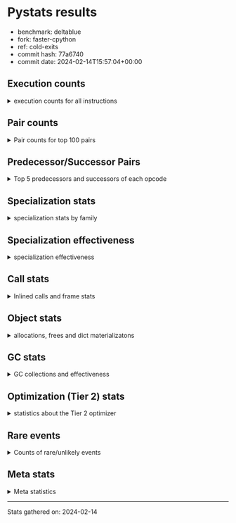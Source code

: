 
# Pystats results

- benchmark: deltablue
- fork: faster-cpython
- ref: cold-exits
- commit hash: 77a6740
- commit date: 2024-02-14T15:57:04+00:00

## Execution counts

<details>
<summary> execution counts for all instructions </summary>

|Name | Count | Self | Cumulative | Miss ratio | 
|---|---:|---:|---:|---:|
| LOAD_FAST | 327,120,740 | 19.8% | 19.8% |  |
| LOAD_ATTR_INSTANCE_VALUE | 243,653,940 | 14.7% | 34.5% | 1.0% |
| RESUME_CHECK | 122,819,340 | 7.4% | 42.0% | 0.0% |
| CALL_PY_EXACT_ARGS | 116,717,940 | 7.1% | 49.0% | 2.4% |
| POP_JUMP_IF_FALSE | 87,000,160 | 5.3% | 54.3% |  |
| LOAD_ATTR_METHOD_WITH_VALUES | 83,090,600 | 5.0% | 59.3% | 6.4% |
| LOAD_GLOBAL_MODULE | 83,033,060 | 5.0% | 64.3% |  |
| RETURN_VALUE | 77,897,060 | 4.7% | 69.1% |  |
| COMPARE_OP_INT | 77,556,580 | 4.7% | 73.8% |  |
| LOAD_ATTR_CLASS | 72,303,200 | 4.4% | 78.1% |  |
| POP_TOP | 52,097,700 | 3.2% | 81.3% |  |
| STORE_ATTR_INSTANCE_VALUE | 51,814,280 | 3.1% | 84.4% | 3.2% |
| RETURN_CONST | 50,104,920 | 3.0% | 87.4% |  |
| ENTER_EXECUTOR | 45,358,320 | 2.7% | 90.2% |  |
| STORE_FAST | 24,235,780 | 1.5% | 91.7% |  |
| TO_BOOL_BOOL | 15,062,000 | 0.9% | 92.6% |  |
| LOAD_FAST_LOAD_FAST | 14,805,560 | 0.9% | 93.5% |  |
| LOAD_ATTR | 12,282,980 | 0.7% | 94.2% |  |
| POP_JUMP_IF_TRUE | 9,427,840 | 0.6% | 94.8% |  |
| LOAD_GLOBAL_BUILTIN | 7,871,600 | 0.5% | 95.3% |  |
| FOR_ITER_LIST | 7,725,840 | 0.5% | 95.7% |  |
| BINARY_OP_ADD_INT | 6,656,940 | 0.4% | 96.1% |  |
| CALL_LIST_APPEND | 5,997,860 | 0.4% | 96.5% |  |
| LOAD_CONST | 5,929,360 | 0.4% | 96.8% |  |
| BINARY_OP_MULTIPLY_INT | 5,858,260 | 0.4% | 97.2% |  |
| COPY | 4,642,080 | 0.3% | 97.5% |  |
| CALL_BOUND_METHOD_EXACT_ARGS | 4,574,300 | 0.3% | 97.8% |  |
| CALL_LEN | 4,446,600 | 0.3% | 98.0% |  |
| TO_BOOL_INT | 4,446,600 | 0.3% | 98.3% |  |
| CALL | 3,981,820 | 0.2% | 98.5% |  |
| GET_ITER | 3,712,700 | 0.2% | 98.8% |  |
| COPY_FREE_VARS | 3,402,320 | 0.2% | 99.0% |  |
| LOAD_SUPER_ATTR_METHOD | 3,402,020 | 0.2% | 99.2% |  |
| CALL_METHOD_DESCRIPTOR_FAST | 3,185,780 | 0.2% | 99.4% | 100.0% |
| COMPARE_OP | 3,167,820 | 0.2% | 99.6% |  |
| POP_JUMP_IF_NONE | 2,660,680 | 0.2% | 99.7% |  |
| EXIT_INIT_CHECK | 1,318,140 | 0.1% | 99.8% |  |
| CALL_ALLOC_AND_ENTER_INIT | 1,318,140 | 0.1% | 99.9% |  |
| SWAP | 796,160 | 0.0% | 99.9% |  |
| BINARY_OP | 347,440 | 0.0% | 99.9% |  |
| UNARY_NOT | 271,360 | 0.0% | 100.0% |  |
| INTERPRETER_EXIT | 261,380 | 0.0% | 100.0% |  |
| BINARY_OP_SUBTRACT_INT | 89,540 | 0.0% | 100.0% |  |
| LOAD_ATTR_SLOT | 61,320 | 0.0% | 100.0% |  |
| FOR_ITER_RANGE | 48,320 | 0.0% | 100.0% |  |
| CALL_BUILTIN_CLASS | 22,980 | 0.0% | 100.0% |  |
| CALL_METHOD_DESCRIPTOR_O | 10,400 | 0.0% | 100.0% | 100.0% |
| BUILD_CONST_KEY_MAP | 10,240 | 0.0% | 100.0% |  |
| BINARY_SUBSCR_DICT | 10,220 | 0.0% | 100.0% |  |
| JUMP_BACKWARD | 8,060 | 0.0% | 100.0% |  |
| BINARY_SUBSCR | 6,040 | 0.0% | 100.0% |  |
| STORE_GLOBAL | 5,120 | 0.0% | 100.0% |  |
| LOAD_GLOBAL | 4,080 | 0.0% | 100.0% |  |
| JUMP_FORWARD | 3,840 | 0.0% | 100.0% |  |
| LOAD_FAST_CHECK | 2,560 | 0.0% | 100.0% |  |
| STORE_FAST_STORE_FAST | 2,560 | 0.0% | 100.0% |  |
| UNPACK_SEQUENCE_TUPLE | 2,540 | 0.0% | 100.0% |  |
| STORE_ATTR | 2,200 | 0.0% | 100.0% |  |
| TO_BOOL | 1,280 | 0.0% | 100.0% |  |
| RESUME | 1,200 | 0.0% | 100.0% | 291.7% |
| PUSH_NULL | 720 | 0.0% | 100.0% |  |
| FOR_ITER | 520 | 0.0% | 100.0% |  |
| LOAD_SUPER_ATTR | 440 | 0.0% | 100.0% |  |
| LOAD_DEREF | 160 | 0.0% | 100.0% |  |
| LOAD_ATTR_MODULE | 120 | 0.0% | 100.0% |  |
| NOP | 80 | 0.0% | 100.0% |  |
| CALL_FUNCTION_EX | 80 | 0.0% | 100.0% |  |
| BINARY_OP_SUBTRACT_FLOAT | 60 | 0.0% | 100.0% |  |
| UNPACK_SEQUENCE | 40 | 0.0% | 100.0% |  |


</details>

## Pair counts

<details>
<summary> Pair counts for top 100 pairs </summary>

|Pair | Count | Self | Cumulative | 
|---|---:|---:|---:|
| LOAD_FAST LOAD_ATTR_INSTANCE_VALUE | 192,336,220 | 11.6% | 11.6% |
| RESUME_CHECK LOAD_FAST | 116,959,640 | 7.1% | 18.7% |
| CALL_PY_EXACT_ARGS RESUME_CHECK | 114,838,980 | 6.9% | 25.7% |
| POP_JUMP_IF_FALSE LOAD_FAST | 79,147,680 | 4.8% | 30.5% |
| LOAD_FAST LOAD_ATTR_METHOD_WITH_VALUES | 78,462,200 | 4.7% | 35.2% |
| LOAD_ATTR_METHOD_WITH_VALUES CALL_PY_EXACT_ARGS | 73,911,020 | 4.5% | 39.7% |
| COMPARE_OP_INT POP_JUMP_IF_FALSE | 73,773,220 | 4.5% | 44.1% |
| LOAD_GLOBAL_MODULE LOAD_ATTR_CLASS | 72,302,960 | 4.4% | 48.5% |
| LOAD_ATTR_INSTANCE_VALUE LOAD_GLOBAL_MODULE | 70,412,480 | 4.3% | 52.8% |
| LOAD_ATTR_CLASS COMPARE_OP_INT | 70,407,400 | 4.3% | 57.0% |
| LOAD_ATTR_INSTANCE_VALUE RETURN_VALUE | 66,250,420 | 4.0% | 61.0% |
| RETURN_CONST POP_TOP | 46,925,400 | 2.8% | 63.9% |
| LOAD_ATTR_INSTANCE_VALUE LOAD_FAST | 43,083,060 | 2.6% | 66.5% |
| STORE_ATTR_INSTANCE_VALUE RETURN_CONST | 36,210,000 | 2.2% | 68.7% |
| ENTER_EXECUTOR CALL_PY_EXACT_ARGS | 31,833,620 | 1.9% | 70.6% |
| POP_TOP ENTER_EXECUTOR | 31,355,600 | 1.9% | 72.5% |
| RETURN_VALUE LOAD_ATTR_INSTANCE_VALUE | 28,510,600 | 1.7% | 74.2% |
| RETURN_VALUE STORE_ATTR_INSTANCE_VALUE | 27,515,600 | 1.7% | 75.9% |
| LOAD_ATTR_INSTANCE_VALUE LOAD_ATTR_INSTANCE_VALUE | 21,470,680 | 1.3% | 77.2% |
| STORE_FAST LOAD_FAST | 18,397,900 | 1.1% | 78.3% |
| LOAD_FAST STORE_ATTR_INSTANCE_VALUE | 10,778,660 | 0.7% | 79.0% |
| LOAD_FAST CALL_PY_EXACT_ARGS | 10,138,900 | 0.6% | 79.6% |
| POP_TOP LOAD_FAST | 8,886,080 | 0.5% | 80.1% |
| LOAD_ATTR_METHOD_WITH_VALUES LOAD_FAST | 8,836,500 | 0.5% | 80.6% |
| TO_BOOL_BOOL POP_JUMP_IF_FALSE | 8,751,440 | 0.5% | 81.2% |
| RETURN_VALUE STORE_FAST | 8,644,060 | 0.5% | 81.7% |
| STORE_ATTR_INSTANCE_VALUE LOAD_FAST | 8,321,100 | 0.5% | 82.2% |
| LOAD_ATTR LOAD_FAST | 8,074,740 | 0.5% | 82.7% |
| RETURN_VALUE TO_BOOL_BOOL | 7,278,380 | 0.4% | 83.1% |
| LOAD_ATTR_INSTANCE_VALUE STORE_ATTR_INSTANCE_VALUE | 6,996,640 | 0.4% | 83.6% |
| LOAD_ATTR_INSTANCE_VALUE STORE_FAST | 6,812,920 | 0.4% | 84.0% |
| TO_BOOL_BOOL POP_JUMP_IF_TRUE | 6,039,220 | 0.4% | 84.3% |
| BINARY_OP_ADD_INT LOAD_FAST | 5,852,540 | 0.4% | 84.7% |
| BINARY_OP_MULTIPLY_INT LOAD_FAST | 5,852,540 | 0.4% | 85.0% |
| LOAD_ATTR_INSTANCE_VALUE BINARY_OP_ADD_INT | 5,852,520 | 0.4% | 85.4% |
| LOAD_ATTR_INSTANCE_VALUE BINARY_OP_MULTIPLY_INT | 5,852,520 | 0.4% | 85.7% |
| LOAD_FAST_LOAD_FAST STORE_ATTR_INSTANCE_VALUE | 5,694,900 | 0.3% | 86.1% |
| LOAD_FAST LOAD_ATTR | 5,488,380 | 0.3% | 86.4% |
| POP_JUMP_IF_TRUE ENTER_EXECUTOR | 5,191,900 | 0.3% | 86.7% |
| RETURN_VALUE LOAD_FAST | 4,649,360 | 0.3% | 87.0% |
| CALL_BOUND_METHOD_EXACT_ARGS RESUME_CHECK | 4,574,300 | 0.3% | 87.3% |
| LOAD_GLOBAL_BUILTIN LOAD_FAST | 4,456,820 | 0.3% | 87.6% |
| TO_BOOL_INT POP_JUMP_IF_FALSE | 4,446,600 | 0.3% | 87.8% |
| LOAD_FAST CALL_LEN | 4,446,480 | 0.3% | 88.1% |
| CALL_LEN TO_BOOL_INT | 4,446,480 | 0.3% | 88.4% |
| LOAD_FAST CALL_LIST_APPEND | 4,193,180 | 0.3% | 88.6% |
| LOAD_GLOBAL_MODULE LOAD_ATTR | 4,117,700 | 0.2% | 88.9% |
| LOAD_FAST COMPARE_OP_INT | 4,099,460 | 0.2% | 89.1% |
| ENTER_EXECUTOR FOR_ITER_LIST | 4,032,600 | 0.2% | 89.4% |
| POP_TOP RETURN_CONST | 3,909,560 | 0.2% | 89.6% |
| COPY TO_BOOL_BOOL | 3,845,760 | 0.2% | 89.8% |
| LOAD_GLOBAL_MODULE LOAD_FAST | 3,691,400 | 0.2% | 90.1% |
| FOR_ITER_LIST STORE_FAST | 3,691,280 | 0.2% | 90.3% |
| GET_ITER FOR_ITER_LIST | 3,689,460 | 0.2% | 90.5% |
| POP_TOP LOAD_FAST_LOAD_FAST | 3,482,680 | 0.2% | 90.7% |
| LOAD_CONST LOAD_FAST | 3,469,440 | 0.2% | 90.9% |
| ENTER_EXECUTOR RETURN_VALUE | 3,411,580 | 0.2% | 91.1% |
| COPY_FREE_VARS RESUME_CHECK | 3,402,080 | 0.2% | 91.3% |
| LOAD_FAST LOAD_SUPER_ATTR_METHOD | 3,401,800 | 0.2% | 91.5% |
| LOAD_GLOBAL_BUILTIN LOAD_GLOBAL_MODULE | 3,401,800 | 0.2% | 91.8% |
| LOAD_FAST RETURN_VALUE | 3,372,000 | 0.2% | 92.0% |
| STORE_FAST LOAD_FAST_LOAD_FAST | 3,158,680 | 0.2% | 92.1% |
| RESUME_CHECK LOAD_GLOBAL_BUILTIN | 3,145,840 | 0.2% | 92.3% |
| COMPARE_OP POP_JUMP_IF_TRUE | 3,126,760 | 0.2% | 92.5% |
| LOAD_FAST_LOAD_FAST COMPARE_OP | 3,126,740 | 0.2% | 92.7% |
| CALL_METHOD_DESCRIPTOR_FAST STORE_FAST | 3,125,700 | 0.2% | 92.9% |
| LOAD_ATTR_INSTANCE_VALUE COPY | 3,072,740 | 0.2% | 93.1% |
| FOR_ITER_LIST RETURN_CONST | 2,956,800 | 0.2% | 93.3% |
| LOAD_FAST ENTER_EXECUTOR | 2,851,960 | 0.2% | 93.4% |
| COMPARE_OP_INT RETURN_VALUE | 2,748,560 | 0.2% | 93.6% |
| LOAD_FAST POP_JUMP_IF_NONE | 2,650,440 | 0.2% | 93.8% |
| LOAD_FAST GET_ITER | 2,621,520 | 0.2% | 93.9% |
| STORE_ATTR_INSTANCE_VALUE LOAD_CONST | 2,608,480 | 0.2% | 94.1% |
| LOAD_ATTR_INSTANCE_VALUE LOAD_ATTR | 2,604,000 | 0.2% | 94.2% |
| POP_TOP LOAD_GLOBAL_BUILTIN | 2,603,360 | 0.2% | 94.4% |
| CALL_LIST_APPEND RETURN_CONST | 2,593,240 | 0.2% | 94.6% |
| LOAD_ATTR_INSTANCE_VALUE COMPARE_OP_INT | 2,524,020 | 0.2% | 94.7% |
| LOAD_ATTR_INSTANCE_VALUE CALL_BOUND_METHOD_EXACT_ARGS | 2,523,200 | 0.2% | 94.9% |
| STORE_FAST LOAD_GLOBAL_MODULE | 2,363,440 | 0.1% | 95.0% |
| STORE_ATTR_INSTANCE_VALUE LOAD_GLOBAL_MODULE | 2,325,620 | 0.1% | 95.1% |
| LOAD_ATTR_INSTANCE_VALUE TO_BOOL_BOOL | 2,322,200 | 0.1% | 95.3% |
| POP_JUMP_IF_FALSE ENTER_EXECUTOR | 2,321,820 | 0.1% | 95.4% |
| POP_JUMP_IF_FALSE POP_TOP | 2,299,680 | 0.1% | 95.6% |
| POP_JUMP_IF_FALSE RETURN_CONST | 2,099,200 | 0.1% | 95.7% |
| STORE_ATTR_INSTANCE_VALUE LOAD_FAST_LOAD_FAST | 2,058,140 | 0.1% | 95.8% |
| LOAD_ATTR LOAD_FAST_LOAD_FAST | 2,050,980 | 0.1% | 95.9% |
| LOAD_FAST_LOAD_FAST CALL_BOUND_METHOD_EXACT_ARGS | 2,050,920 | 0.1% | 96.1% |
| LOAD_ATTR_CLASS LOAD_FAST | 1,895,720 | 0.1% | 96.2% |
| CALL_LIST_APPEND ENTER_EXECUTOR | 1,826,460 | 0.1% | 96.3% |
| CALL_PY_EXACT_ARGS COPY_FREE_VARS | 1,825,180 | 0.1% | 96.4% |
| LOAD_ATTR_INSTANCE_VALUE LOAD_ATTR_METHOD_WITH_VALUES | 1,817,360 | 0.1% | 96.5% |
| ENTER_EXECUTOR CALL_METHOD_DESCRIPTOR_FAST | 1,803,540 | 0.1% | 96.6% |
| POP_JUMP_IF_TRUE LOAD_FAST | 1,650,460 | 0.1% | 96.7% |
| CALL STORE_FAST | 1,605,420 | 0.1% | 96.8% |
| LOAD_FAST_LOAD_FAST LOAD_ATTR_METHOD_WITH_VALUES | 1,603,320 | 0.1% | 96.9% |
| RETURN_CONST TO_BOOL_BOOL | 1,594,740 | 0.1% | 97.0% |
| CALL POP_TOP | 1,579,920 | 0.1% | 97.1% |
| LOAD_SUPER_ATTR_METHOD CALL | 1,576,900 | 0.1% | 97.2% |
| POP_TOP LOAD_GLOBAL_MODULE | 1,569,040 | 0.1% | 97.3% |
| LOAD_ATTR LOAD_CONST | 1,332,220 | 0.1% | 97.4% |


</details>

## Predecessor/Successor Pairs

<details>
<summary> Top 5 predecessors and successors of each opcode </summary>

### CACHE

<details>
<summary> Successors and predecessors for CACHE </summary>

|Successors | Count | Percentage | 
|---|---:|---:|
| COPY_FREE_VARS | 258,820 | 99.0% |
| RESUME_CHECK | 2,540 | 1.0% |
| RESUME | 20 | 0.0% |


</details>

### BINARY_SUBSCR

<details>
<summary> Successors and predecessors for BINARY_SUBSCR </summary>

|Predecessors | Count | Percentage | 
|---|---:|---:|
| LOAD_FAST_LOAD_FAST | 5,760 | 95.4% |
| BINARY_SUBSCR | 240 | 4.0% |
| LOAD_ATTR | 20 | 0.3% |
| LOAD_ATTR_INSTANCE_VALUE | 20 | 0.3% |

|Successors | Count | Percentage | 
|---|---:|---:|
| LOAD_ATTR_INSTANCE_VALUE | 5,680 | 94.0% |
| BINARY_SUBSCR | 240 | 4.0% |
| LOAD_ATTR | 80 | 1.3% |
| RETURN_VALUE | 20 | 0.3% |
| BINARY_SUBSCR_DICT | 20 | 0.3% |


</details>

### EXIT_INIT_CHECK

<details>
<summary> Successors and predecessors for EXIT_INIT_CHECK </summary>

|Predecessors | Count | Percentage | 
|---|---:|---:|
| RETURN_CONST | 1,318,140 | 100.0% |

|Successors | Count | Percentage | 
|---|---:|---:|
| RETURN_VALUE | 1,318,140 | 100.0% |


</details>

### GET_ITER

<details>
<summary> Successors and predecessors for GET_ITER </summary>

|Predecessors | Count | Percentage | 
|---|---:|---:|
| LOAD_FAST | 2,621,520 | 70.6% |
| LOAD_ATTR_INSTANCE_VALUE | 1,068,080 | 28.8% |
| CALL_BUILTIN_CLASS | 22,920 | 0.6% |
| CALL | 120 | 0.0% |
| LOAD_ATTR | 60 | 0.0% |

|Successors | Count | Percentage | 
|---|---:|---:|
| FOR_ITER_LIST | 3,689,460 | 99.4% |
| FOR_ITER_RANGE | 22,980 | 0.6% |
| FOR_ITER | 260 | 0.0% |


</details>

### INTERPRETER_EXIT

<details>
<summary> Successors and predecessors for INTERPRETER_EXIT </summary>

|Predecessors | Count | Percentage | 
|---|---:|---:|
| RETURN_CONST | 261,380 | 100.0% |


</details>

### NOP

<details>
<summary> Successors and predecessors for NOP </summary>

|Predecessors | Count | Percentage | 
|---|---:|---:|
| POP_TOP | 80 | 100.0% |

|Successors | Count | Percentage | 
|---|---:|---:|
| LOAD_DEREF | 80 | 100.0% |


</details>

### POP_TOP

<details>
<summary> Successors and predecessors for POP_TOP </summary>

|Predecessors | Count | Percentage | 
|---|---:|---:|
| RETURN_CONST | 46,925,400 | 90.1% |
| POP_JUMP_IF_FALSE | 2,299,680 | 4.4% |
| CALL | 1,579,920 | 3.0% |
| RETURN_VALUE | 770,480 | 1.5% |
| POP_JUMP_IF_TRUE | 512,000 | 1.0% |

|Successors | Count | Percentage | 
|---|---:|---:|
| ENTER_EXECUTOR | 31,355,600 | 60.2% |
| LOAD_FAST | 8,886,080 | 17.1% |
| RETURN_CONST | 3,909,560 | 7.5% |
| LOAD_FAST_LOAD_FAST | 3,482,680 | 6.7% |
| LOAD_GLOBAL_BUILTIN | 2,603,360 | 5.0% |


</details>

### PUSH_NULL

<details>
<summary> Successors and predecessors for PUSH_NULL </summary>

|Predecessors | Count | Percentage | 
|---|---:|---:|
| LOAD_FAST | 560 | 77.8% |
| LOAD_DEREF | 80 | 11.1% |
| LOAD_ATTR_MODULE | 60 | 8.3% |
| LOAD_ATTR | 20 | 2.8% |

|Successors | Count | Percentage | 
|---|---:|---:|
| CALL | 640 | 88.9% |
| LOAD_FAST | 80 | 11.1% |


</details>

### RETURN_VALUE

<details>
<summary> Successors and predecessors for RETURN_VALUE </summary>

|Predecessors | Count | Percentage | 
|---|---:|---:|
| LOAD_ATTR_INSTANCE_VALUE | 66,250,420 | 85.0% |
| ENTER_EXECUTOR | 3,411,580 | 4.4% |
| LOAD_FAST | 3,372,000 | 4.3% |
| COMPARE_OP_INT | 2,748,560 | 3.5% |
| EXIT_INIT_CHECK | 1,318,140 | 1.7% |

|Successors | Count | Percentage | 
|---|---:|---:|
| LOAD_ATTR_INSTANCE_VALUE | 28,510,600 | 36.6% |
| STORE_ATTR_INSTANCE_VALUE | 27,515,600 | 35.3% |
| STORE_FAST | 8,644,060 | 11.1% |
| TO_BOOL_BOOL | 7,278,380 | 9.3% |
| LOAD_FAST | 4,649,360 | 6.0% |


</details>

### TO_BOOL

<details>
<summary> Successors and predecessors for TO_BOOL </summary>

|Predecessors | Count | Percentage | 
|---|---:|---:|
| RETURN_VALUE | 540 | 42.2% |
| COPY | 160 | 12.5% |
| RETURN_CONST | 140 | 10.9% |
| CALL | 120 | 9.4% |
| CALL_LEN | 120 | 9.4% |

|Successors | Count | Percentage | 
|---|---:|---:|
| TO_BOOL_BOOL | 520 | 40.6% |
| POP_JUMP_IF_FALSE | 460 | 35.9% |
| POP_JUMP_IF_TRUE | 160 | 12.5% |
| TO_BOOL_INT | 120 | 9.4% |
| UNARY_NOT | 20 | 1.6% |


</details>

### UNARY_NOT

<details>
<summary> Successors and predecessors for UNARY_NOT </summary>

|Predecessors | Count | Percentage | 
|---|---:|---:|
| TO_BOOL_BOOL | 271,340 | 100.0% |
| TO_BOOL | 20 | 0.0% |

|Successors | Count | Percentage | 
|---|---:|---:|
| LOAD_FAST | 271,360 | 100.0% |


</details>

### BINARY_OP

<details>
<summary> Successors and predecessors for BINARY_OP </summary>

|Predecessors | Count | Percentage | 
|---|---:|---:|
| LOAD_FAST | 261,800 | 75.4% |
| LOAD_ATTR_INSTANCE_VALUE | 84,520 | 24.3% |
| BINARY_OP | 720 | 0.2% |
| LOAD_CONST | 320 | 0.1% |
| LOAD_ATTR | 80 | 0.0% |

|Successors | Count | Percentage | 
|---|---:|---:|
| LOAD_FAST | 343,420 | 98.8% |
| STORE_FAST | 2,900 | 0.8% |
| BINARY_OP | 720 | 0.2% |
| BINARY_OP_ADD_INT | 100 | 0.0% |
| CALL | 60 | 0.0% |


</details>

### BUILD_CONST_KEY_MAP

<details>
<summary> Successors and predecessors for BUILD_CONST_KEY_MAP </summary>

|Predecessors | Count | Percentage | 
|---|---:|---:|
| LOAD_CONST | 10,240 | 100.0% |

|Successors | Count | Percentage | 
|---|---:|---:|
| STORE_FAST | 10,240 | 100.0% |


</details>

### CALL

<details>
<summary> Successors and predecessors for CALL </summary>

|Predecessors | Count | Percentage | 
|---|---:|---:|
| LOAD_SUPER_ATTR_METHOD | 1,576,900 | 39.6% |
| ENTER_EXECUTOR | 1,313,620 | 33.0% |
| LOAD_GLOBAL_MODULE | 1,079,020 | 27.1% |
| LOAD_FAST | 4,760 | 0.1% |
| CALL | 3,420 | 0.1% |

|Successors | Count | Percentage | 
|---|---:|---:|
| STORE_FAST | 1,605,420 | 40.3% |
| POP_TOP | 1,579,920 | 39.7% |
| LOAD_FAST | 788,560 | 19.8% |
| CALL | 3,420 | 0.1% |
| CALL_PY_EXACT_ARGS | 1,520 | 0.0% |


</details>

### CALL_FUNCTION_EX

<details>
<summary> Successors and predecessors for CALL_FUNCTION_EX </summary>

|Predecessors | Count | Percentage | 
|---|---:|---:|
| LOAD_FAST | 80 | 100.0% |

|Successors | Count | Percentage | 
|---|---:|---:|
| COPY_FREE_VARS | 80 | 100.0% |


</details>

### COMPARE_OP

<details>
<summary> Successors and predecessors for COMPARE_OP </summary>

|Predecessors | Count | Percentage | 
|---|---:|---:|
| LOAD_FAST_LOAD_FAST | 3,126,740 | 98.7% |
| LOAD_FAST | 20,840 | 0.7% |
| LOAD_ATTR | 15,480 | 0.5% |
| LOAD_CONST | 2,680 | 0.1% |
| COMPARE_OP | 1,880 | 0.1% |

|Successors | Count | Percentage | 
|---|---:|---:|
| POP_JUMP_IF_TRUE | 3,126,760 | 98.7% |
| POP_JUMP_IF_FALSE | 28,440 | 0.9% |
| STORE_FAST | 10,240 | 0.3% |
| COMPARE_OP | 1,880 | 0.1% |
| COMPARE_OP_INT | 420 | 0.0% |


</details>

### COPY

<details>
<summary> Successors and predecessors for COPY </summary>

|Predecessors | Count | Percentage | 
|---|---:|---:|
| LOAD_ATTR_INSTANCE_VALUE | 3,072,740 | 66.2% |
| LOAD_FAST | 796,160 | 17.2% |
| COMPARE_OP_INT | 773,100 | 16.7% |
| LOAD_ATTR | 60 | 0.0% |
| COMPARE_OP | 20 | 0.0% |

|Successors | Count | Percentage | 
|---|---:|---:|
| TO_BOOL_BOOL | 3,845,760 | 82.8% |
| LOAD_ATTR_INSTANCE_VALUE | 796,120 | 17.2% |
| TO_BOOL | 160 | 0.0% |
| LOAD_ATTR | 40 | 0.0% |


</details>

### COPY_FREE_VARS

<details>
<summary> Successors and predecessors for COPY_FREE_VARS </summary>

|Predecessors | Count | Percentage | 
|---|---:|---:|
| CALL_PY_EXACT_ARGS | 1,825,180 | 53.6% |
| CALL_ALLOC_AND_ENTER_INIT | 1,318,140 | 38.7% |
| CACHE | 258,820 | 7.6% |
| CALL | 100 | 0.0% |
| CALL_FUNCTION_EX | 80 | 0.0% |

|Successors | Count | Percentage | 
|---|---:|---:|
| RESUME_CHECK | 3,402,080 | 100.0% |
| RESUME | 240 | 0.0% |


</details>

### ENTER_EXECUTOR

<details>
<summary> Successors and predecessors for ENTER_EXECUTOR </summary>

|Predecessors | Count | Percentage | 
|---|---:|---:|
| POP_TOP | 31,355,600 | 69.1% |
| POP_JUMP_IF_TRUE | 5,191,900 | 11.4% |
| LOAD_FAST | 2,851,960 | 6.3% |
| POP_JUMP_IF_FALSE | 2,321,820 | 5.1% |
| CALL_LIST_APPEND | 1,826,460 | 4.0% |

|Successors | Count | Percentage | 
|---|---:|---:|
| CALL_PY_EXACT_ARGS | 31,833,620 | 70.2% |
| FOR_ITER_LIST | 4,032,600 | 8.9% |
| RETURN_VALUE | 3,411,580 | 7.5% |
| CALL_METHOD_DESCRIPTOR_FAST | 1,803,540 | 4.0% |
| CALL | 1,313,620 | 2.9% |


</details>

### FOR_ITER

<details>
<summary> Successors and predecessors for FOR_ITER </summary>

|Predecessors | Count | Percentage | 
|---|---:|---:|
| GET_ITER | 260 | 50.0% |
| JUMP_BACKWARD | 260 | 50.0% |

|Successors | Count | Percentage | 
|---|---:|---:|
| STORE_FAST | 260 | 50.0% |
| FOR_ITER_RANGE | 140 | 26.9% |
| FOR_ITER_LIST | 120 | 23.1% |


</details>

### JUMP_BACKWARD

<details>
<summary> Successors and predecessors for JUMP_BACKWARD </summary>

|Predecessors | Count | Percentage | 
|---|---:|---:|
| POP_JUMP_IF_TRUE | 2,440 | 30.3% |
| POP_JUMP_IF_FALSE | 1,660 | 20.6% |
| POP_TOP | 1,520 | 18.9% |
| CALL_LIST_APPEND | 1,300 | 16.1% |
| STORE_FAST | 740 | 9.2% |

|Successors | Count | Percentage | 
|---|---:|---:|
| FOR_ITER_LIST | 3,660 | 45.4% |
| FOR_ITER_RANGE | 2,140 | 26.6% |
| LOAD_FAST | 1,360 | 16.9% |
| CALL_METHOD_DESCRIPTOR_FAST | 300 | 3.7% |
| FOR_ITER | 260 | 3.2% |


</details>

### JUMP_FORWARD

<details>
<summary> Successors and predecessors for JUMP_FORWARD </summary>

|Predecessors | Count | Percentage | 
|---|---:|---:|
| STORE_ATTR_INSTANCE_VALUE | 3,800 | 99.0% |
| STORE_ATTR | 40 | 1.0% |

|Successors | Count | Percentage | 
|---|---:|---:|
| LOAD_GLOBAL_MODULE | 2,560 | 66.7% |
| LOAD_FAST | 1,280 | 33.3% |


</details>

### LOAD_ATTR

<details>
<summary> Successors and predecessors for LOAD_ATTR </summary>

|Predecessors | Count | Percentage | 
|---|---:|---:|
| LOAD_FAST | 5,488,380 | 44.7% |
| LOAD_GLOBAL_MODULE | 4,117,700 | 33.5% |
| LOAD_ATTR_INSTANCE_VALUE | 2,604,000 | 21.2% |
| LOAD_ATTR_SLOT | 61,320 | 0.5% |
| LOAD_ATTR | 10,340 | 0.1% |

|Successors | Count | Percentage | 
|---|---:|---:|
| LOAD_FAST | 8,074,740 | 65.7% |
| LOAD_FAST_LOAD_FAST | 2,050,980 | 16.7% |
| LOAD_CONST | 1,332,220 | 10.8% |
| CALL_ALLOC_AND_ENTER_INIT | 783,120 | 6.4% |
| COMPARE_OP | 15,480 | 0.1% |


</details>

### LOAD_CONST

<details>
<summary> Successors and predecessors for LOAD_CONST </summary>

|Predecessors | Count | Percentage | 
|---|---:|---:|
| STORE_ATTR_INSTANCE_VALUE | 2,608,480 | 44.0% |
| LOAD_ATTR | 1,332,220 | 22.5% |
| LOAD_ATTR_INSTANCE_VALUE | 801,220 | 13.5% |
| POP_TOP | 286,720 | 4.8% |
| POP_JUMP_IF_FALSE | 286,720 | 4.8% |

|Successors | Count | Percentage | 
|---|---:|---:|
| LOAD_FAST | 3,469,440 | 58.5% |
| CALL_METHOD_DESCRIPTOR_FAST | 1,321,800 | 22.3% |
| BINARY_OP_ADD_INT | 804,320 | 13.6% |
| COMPARE_OP_INT | 261,080 | 4.4% |
| STORE_FAST | 12,800 | 0.2% |


</details>

### LOAD_DEREF

<details>
<summary> Successors and predecessors for LOAD_DEREF </summary>

|Predecessors | Count | Percentage | 
|---|---:|---:|
| NOP | 80 | 50.0% |
| STORE_FAST | 80 | 50.0% |

|Successors | Count | Percentage | 
|---|---:|---:|
| PUSH_NULL | 80 | 50.0% |
| STORE_FAST | 80 | 50.0% |


</details>

### LOAD_FAST

<details>
<summary> Successors and predecessors for LOAD_FAST </summary>

|Predecessors | Count | Percentage | 
|---|---:|---:|
| RESUME_CHECK | 116,959,640 | 35.8% |
| POP_JUMP_IF_FALSE | 79,147,680 | 24.2% |
| LOAD_ATTR_INSTANCE_VALUE | 43,083,060 | 13.2% |
| STORE_FAST | 18,397,900 | 5.6% |
| POP_TOP | 8,886,080 | 2.7% |

|Successors | Count | Percentage | 
|---|---:|---:|
| LOAD_ATTR_INSTANCE_VALUE | 192,336,220 | 58.8% |
| LOAD_ATTR_METHOD_WITH_VALUES | 78,462,200 | 24.0% |
| STORE_ATTR_INSTANCE_VALUE | 10,778,660 | 3.3% |
| CALL_PY_EXACT_ARGS | 10,138,900 | 3.1% |
| LOAD_ATTR | 5,488,380 | 1.7% |


</details>

### LOAD_FAST_CHECK

<details>
<summary> Successors and predecessors for LOAD_FAST_CHECK </summary>

|Predecessors | Count | Percentage | 
|---|---:|---:|
| POP_TOP | 2,560 | 100.0% |

|Successors | Count | Percentage | 
|---|---:|---:|
| LOAD_ATTR_INSTANCE_VALUE | 2,520 | 98.4% |
| LOAD_ATTR | 40 | 1.6% |


</details>

### LOAD_FAST_LOAD_FAST

<details>
<summary> Successors and predecessors for LOAD_FAST_LOAD_FAST </summary>

|Predecessors | Count | Percentage | 
|---|---:|---:|
| POP_TOP | 3,482,680 | 23.5% |
| STORE_FAST | 3,158,680 | 21.3% |
| STORE_ATTR_INSTANCE_VALUE | 2,058,140 | 13.9% |
| LOAD_ATTR | 2,050,980 | 13.9% |
| POP_JUMP_IF_TRUE | 1,297,920 | 8.8% |

|Successors | Count | Percentage | 
|---|---:|---:|
| STORE_ATTR_INSTANCE_VALUE | 5,694,900 | 38.5% |
| COMPARE_OP | 3,126,740 | 21.1% |
| CALL_BOUND_METHOD_EXACT_ARGS | 2,050,920 | 13.9% |
| LOAD_ATTR_METHOD_WITH_VALUES | 1,603,320 | 10.8% |
| LOAD_ATTR_INSTANCE_VALUE | 527,240 | 3.6% |


</details>

### LOAD_GLOBAL

<details>
<summary> Successors and predecessors for LOAD_GLOBAL </summary>

|Predecessors | Count | Percentage | 
|---|---:|---:|
| STORE_FAST | 680 | 16.7% |
| POP_JUMP_IF_FALSE | 560 | 13.7% |
| POP_TOP | 500 | 12.3% |
| RESUME | 380 | 9.3% |
| RESUME_CHECK | 380 | 9.3% |

|Successors | Count | Percentage | 
|---|---:|---:|
| LOAD_GLOBAL_MODULE | 1,560 | 38.2% |
| LOAD_ATTR | 760 | 18.6% |
| LOAD_FAST | 660 | 16.2% |
| LOAD_GLOBAL_BUILTIN | 480 | 11.8% |
| CALL | 240 | 5.9% |


</details>

### LOAD_SUPER_ATTR

<details>
<summary> Successors and predecessors for LOAD_SUPER_ATTR </summary>

|Predecessors | Count | Percentage | 
|---|---:|---:|
| LOAD_FAST | 440 | 100.0% |

|Successors | Count | Percentage | 
|---|---:|---:|
| LOAD_SUPER_ATTR_METHOD | 220 | 50.0% |
| CALL | 100 | 22.7% |
| LOAD_FAST | 60 | 13.6% |
| LOAD_FAST_LOAD_FAST | 60 | 13.6% |


</details>

### POP_JUMP_IF_FALSE

<details>
<summary> Successors and predecessors for POP_JUMP_IF_FALSE </summary>

|Predecessors | Count | Percentage | 
|---|---:|---:|
| COMPARE_OP_INT | 73,773,220 | 84.8% |
| TO_BOOL_BOOL | 8,751,440 | 10.1% |
| TO_BOOL_INT | 4,446,600 | 5.1% |
| COMPARE_OP | 28,440 | 0.0% |
| TO_BOOL | 460 | 0.0% |

|Successors | Count | Percentage | 
|---|---:|---:|
| LOAD_FAST | 79,147,680 | 91.0% |
| ENTER_EXECUTOR | 2,321,820 | 2.7% |
| POP_TOP | 2,299,680 | 2.6% |
| RETURN_CONST | 2,099,200 | 2.4% |
| LOAD_GLOBAL_MODULE | 586,800 | 0.7% |


</details>

### POP_JUMP_IF_NONE

<details>
<summary> Successors and predecessors for POP_JUMP_IF_NONE </summary>

|Predecessors | Count | Percentage | 
|---|---:|---:|
| LOAD_FAST | 2,650,440 | 99.6% |
| LOAD_ATTR_INSTANCE_VALUE | 10,220 | 0.4% |
| LOAD_ATTR | 20 | 0.0% |

|Successors | Count | Percentage | 
|---|---:|---:|
| ENTER_EXECUTOR | 933,940 | 35.1% |
| RETURN_CONST | 783,360 | 29.4% |
| LOAD_FAST | 541,080 | 20.3% |
| LOAD_GLOBAL_MODULE | 255,960 | 9.6% |
| LOAD_FAST_LOAD_FAST | 145,900 | 5.5% |


</details>

### POP_JUMP_IF_TRUE

<details>
<summary> Successors and predecessors for POP_JUMP_IF_TRUE </summary>

|Predecessors | Count | Percentage | 
|---|---:|---:|
| TO_BOOL_BOOL | 6,039,220 | 64.1% |
| COMPARE_OP | 3,126,760 | 33.2% |
| COMPARE_OP_INT | 261,700 | 2.8% |
| TO_BOOL | 160 | 0.0% |

|Successors | Count | Percentage | 
|---|---:|---:|
| ENTER_EXECUTOR | 5,191,900 | 55.1% |
| LOAD_FAST | 1,650,460 | 17.5% |
| LOAD_FAST_LOAD_FAST | 1,297,920 | 13.8% |
| RETURN_VALUE | 773,120 | 8.2% |
| POP_TOP | 512,000 | 5.4% |


</details>

### RETURN_CONST

<details>
<summary> Successors and predecessors for RETURN_CONST </summary>

|Predecessors | Count | Percentage | 
|---|---:|---:|
| STORE_ATTR_INSTANCE_VALUE | 36,210,000 | 72.3% |
| POP_TOP | 3,909,560 | 7.8% |
| FOR_ITER_LIST | 2,956,800 | 5.9% |
| CALL_LIST_APPEND | 2,593,240 | 5.2% |
| POP_JUMP_IF_FALSE | 2,099,200 | 4.2% |

|Successors | Count | Percentage | 
|---|---:|---:|
| POP_TOP | 46,925,400 | 93.7% |
| TO_BOOL_BOOL | 1,594,740 | 3.2% |
| EXIT_INIT_CHECK | 1,318,140 | 2.6% |
| INTERPRETER_EXIT | 261,380 | 0.5% |
| STORE_FAST | 5,120 | 0.0% |


</details>

### STORE_ATTR

<details>
<summary> Successors and predecessors for STORE_ATTR </summary>

|Predecessors | Count | Percentage | 
|---|---:|---:|
| LOAD_FAST | 1,220 | 55.5% |
| LOAD_FAST_LOAD_FAST | 540 | 24.5% |
| RETURN_VALUE | 120 | 5.5% |
| LOAD_ATTR | 120 | 5.5% |
| LOAD_ATTR_INSTANCE_VALUE | 120 | 5.5% |

|Successors | Count | Percentage | 
|---|---:|---:|
| STORE_ATTR_INSTANCE_VALUE | 1,020 | 46.4% |
| RETURN_CONST | 380 | 17.3% |
| LOAD_FAST | 320 | 14.5% |
| LOAD_CONST | 160 | 7.3% |
| LOAD_GLOBAL | 140 | 6.4% |


</details>

### STORE_FAST

<details>
<summary> Successors and predecessors for STORE_FAST </summary>

|Predecessors | Count | Percentage | 
|---|---:|---:|
| RETURN_VALUE | 8,644,060 | 35.7% |
| LOAD_ATTR_INSTANCE_VALUE | 6,812,920 | 28.1% |
| FOR_ITER_LIST | 3,691,280 | 15.2% |
| CALL_METHOD_DESCRIPTOR_FAST | 3,125,700 | 12.9% |
| CALL | 1,605,420 | 6.6% |

|Successors | Count | Percentage | 
|---|---:|---:|
| LOAD_FAST | 18,397,900 | 75.9% |
| LOAD_FAST_LOAD_FAST | 3,158,680 | 13.0% |
| LOAD_GLOBAL_MODULE | 2,363,440 | 9.8% |
| ENTER_EXECUTOR | 268,060 | 1.1% |
| LOAD_GLOBAL_BUILTIN | 30,520 | 0.1% |


</details>

### STORE_FAST_STORE_FAST

<details>
<summary> Successors and predecessors for STORE_FAST_STORE_FAST </summary>

|Predecessors | Count | Percentage | 
|---|---:|---:|
| UNPACK_SEQUENCE_TUPLE | 2,540 | 99.2% |
| UNPACK_SEQUENCE | 20 | 0.8% |

|Successors | Count | Percentage | 
|---|---:|---:|
| STORE_FAST | 2,560 | 100.0% |


</details>

### STORE_GLOBAL

<details>
<summary> Successors and predecessors for STORE_GLOBAL </summary>

|Predecessors | Count | Percentage | 
|---|---:|---:|
| RETURN_VALUE | 5,080 | 99.2% |
| CALL | 40 | 0.8% |

|Successors | Count | Percentage | 
|---|---:|---:|
| LOAD_CONST | 2,560 | 50.0% |
| LOAD_GLOBAL_MODULE | 2,520 | 49.2% |
| LOAD_GLOBAL | 40 | 0.8% |


</details>

### SWAP

<details>
<summary> Successors and predecessors for SWAP </summary>

|Predecessors | Count | Percentage | 
|---|---:|---:|
| BINARY_OP_ADD_INT | 796,140 | 100.0% |
| BINARY_OP | 20 | 0.0% |

|Successors | Count | Percentage | 
|---|---:|---:|
| STORE_ATTR_INSTANCE_VALUE | 796,120 | 100.0% |
| STORE_ATTR | 40 | 0.0% |


</details>

### UNPACK_SEQUENCE

<details>
<summary> Successors and predecessors for UNPACK_SEQUENCE </summary>

|Predecessors | Count | Percentage | 
|---|---:|---:|
| LOAD_CONST | 40 | 100.0% |

|Successors | Count | Percentage | 
|---|---:|---:|
| STORE_FAST_STORE_FAST | 20 | 50.0% |
| UNPACK_SEQUENCE_TUPLE | 20 | 50.0% |


</details>

### RESUME

<details>
<summary> Successors and predecessors for RESUME </summary>

|Predecessors | Count | Percentage | 
|---|---:|---:|
| CALL | 740 | 61.7% |
| COPY_FREE_VARS | 240 | 20.0% |
| CALL_PY_EXACT_ARGS | 200 | 16.7% |
| CACHE | 20 | 1.7% |

|Successors | Count | Percentage | 
|---|---:|---:|
| LOAD_FAST | 640 | 53.3% |
| LOAD_GLOBAL | 380 | 31.7% |
| RETURN_CONST | 120 | 10.0% |
| LOAD_CONST | 40 | 3.3% |
| LOAD_FAST_LOAD_FAST | 20 | 1.7% |


</details>

### BINARY_OP_ADD_INT

<details>
<summary> Successors and predecessors for BINARY_OP_ADD_INT </summary>

|Predecessors | Count | Percentage | 
|---|---:|---:|
| LOAD_ATTR_INSTANCE_VALUE | 5,852,520 | 87.9% |
| LOAD_CONST | 804,320 | 12.1% |
| BINARY_OP | 100 | 0.0% |

|Successors | Count | Percentage | 
|---|---:|---:|
| LOAD_FAST | 5,852,540 | 87.9% |
| SWAP | 796,140 | 12.0% |
| COMPARE_OP_INT | 5,680 | 0.1% |
| CALL_BUILTIN_CLASS | 2,520 | 0.0% |
| COMPARE_OP | 40 | 0.0% |


</details>

### BINARY_OP_MULTIPLY_INT

<details>
<summary> Successors and predecessors for BINARY_OP_MULTIPLY_INT </summary>

|Predecessors | Count | Percentage | 
|---|---:|---:|
| LOAD_ATTR_INSTANCE_VALUE | 5,852,520 | 99.9% |
| LOAD_CONST | 5,680 | 0.1% |
| BINARY_OP | 60 | 0.0% |

|Successors | Count | Percentage | 
|---|---:|---:|
| LOAD_FAST | 5,852,540 | 99.9% |
| LOAD_CONST | 5,720 | 0.1% |


</details>

### BINARY_OP_SUBTRACT_FLOAT

<details>
<summary> Successors and predecessors for BINARY_OP_SUBTRACT_FLOAT </summary>

|Predecessors | Count | Percentage | 
|---|---:|---:|
| LOAD_FAST | 40 | 66.7% |
| BINARY_OP | 20 | 33.3% |

|Successors | Count | Percentage | 
|---|---:|---:|
| STORE_FAST | 60 | 100.0% |


</details>

### BINARY_OP_SUBTRACT_INT

<details>
<summary> Successors and predecessors for BINARY_OP_SUBTRACT_INT </summary>

|Predecessors | Count | Percentage | 
|---|---:|---:|
| LOAD_ATTR_INSTANCE_VALUE | 84,440 | 94.3% |
| LOAD_CONST | 5,040 | 5.6% |
| BINARY_OP | 60 | 0.1% |

|Successors | Count | Percentage | 
|---|---:|---:|
| LOAD_FAST | 84,460 | 94.3% |
| CALL_BUILTIN_CLASS | 5,040 | 5.6% |
| CALL | 40 | 0.0% |


</details>

### BINARY_SUBSCR_DICT

<details>
<summary> Successors and predecessors for BINARY_SUBSCR_DICT </summary>

|Predecessors | Count | Percentage | 
|---|---:|---:|
| LOAD_ATTR_INSTANCE_VALUE | 10,200 | 99.8% |
| BINARY_SUBSCR | 20 | 0.2% |

|Successors | Count | Percentage | 
|---|---:|---:|
| RETURN_VALUE | 10,220 | 100.0% |


</details>

### CALL_ALLOC_AND_ENTER_INIT

<details>
<summary> Successors and predecessors for CALL_ALLOC_AND_ENTER_INIT </summary>

|Predecessors | Count | Percentage | 
|---|---:|---:|
| LOAD_ATTR | 783,120 | 59.4% |
| LOAD_FAST | 258,800 | 19.6% |
| ENTER_EXECUTOR | 253,040 | 19.2% |
| LOAD_GLOBAL_MODULE | 17,800 | 1.4% |
| LOAD_CONST | 5,040 | 0.4% |

|Successors | Count | Percentage | 
|---|---:|---:|
| COPY_FREE_VARS | 1,318,140 | 100.0% |


</details>

### CALL_BOUND_METHOD_EXACT_ARGS

<details>
<summary> Successors and predecessors for CALL_BOUND_METHOD_EXACT_ARGS </summary>

|Predecessors | Count | Percentage | 
|---|---:|---:|
| LOAD_ATTR_INSTANCE_VALUE | 2,523,200 | 55.2% |
| LOAD_FAST_LOAD_FAST | 2,050,920 | 44.8% |
| CALL | 180 | 0.0% |

|Successors | Count | Percentage | 
|---|---:|---:|
| RESUME_CHECK | 4,574,300 | 100.0% |


</details>

### CALL_BUILTIN_CLASS

<details>
<summary> Successors and predecessors for CALL_BUILTIN_CLASS </summary>

|Predecessors | Count | Percentage | 
|---|---:|---:|
| LOAD_CONST | 12,720 | 55.4% |
| BINARY_OP_SUBTRACT_INT | 5,040 | 21.9% |
| LOAD_FAST | 2,560 | 11.1% |
| BINARY_OP_ADD_INT | 2,520 | 11.0% |
| CALL | 140 | 0.6% |

|Successors | Count | Percentage | 
|---|---:|---:|
| GET_ITER | 22,920 | 99.7% |
| STORE_FAST | 60 | 0.3% |


</details>

### CALL_LEN

<details>
<summary> Successors and predecessors for CALL_LEN </summary>

|Predecessors | Count | Percentage | 
|---|---:|---:|
| LOAD_FAST | 4,446,480 | 100.0% |
| CALL | 120 | 0.0% |

|Successors | Count | Percentage | 
|---|---:|---:|
| TO_BOOL_INT | 4,446,480 | 100.0% |
| TO_BOOL | 120 | 0.0% |


</details>

### CALL_LIST_APPEND

<details>
<summary> Successors and predecessors for CALL_LIST_APPEND </summary>

|Predecessors | Count | Percentage | 
|---|---:|---:|
| LOAD_FAST | 4,193,180 | 69.9% |
| ENTER_EXECUTOR | 1,294,640 | 21.6% |
| RETURN_VALUE | 509,800 | 8.5% |
| CALL | 220 | 0.0% |
| JUMP_BACKWARD | 20 | 0.0% |

|Successors | Count | Percentage | 
|---|---:|---:|
| RETURN_CONST | 2,593,240 | 43.2% |
| ENTER_EXECUTOR | 1,826,460 | 30.5% |
| LOAD_GLOBAL_BUILTIN | 1,308,080 | 21.8% |
| LOAD_GLOBAL_MODULE | 268,680 | 4.5% |
| JUMP_BACKWARD | 1,300 | 0.0% |


</details>

### CALL_METHOD_DESCRIPTOR_FAST

<details>
<summary> Successors and predecessors for CALL_METHOD_DESCRIPTOR_FAST </summary>

|Predecessors | Count | Percentage | 
|---|---:|---:|
| ENTER_EXECUTOR | 1,803,540 | 56.6% |
| LOAD_CONST | 1,321,800 | 41.5% |
| CALL_METHOD_DESCRIPTOR_FAST | 60,080 | 1.9% |
| JUMP_BACKWARD | 300 | 0.0% |
| CALL | 60 | 0.0% |

|Successors | Count | Percentage | 
|---|---:|---:|
| STORE_FAST | 3,125,700 | 98.1% |
| CALL_METHOD_DESCRIPTOR_FAST | 60,080 | 1.9% |


</details>

### CALL_METHOD_DESCRIPTOR_O

<details>
<summary> Successors and predecessors for CALL_METHOD_DESCRIPTOR_O </summary>

|Predecessors | Count | Percentage | 
|---|---:|---:|
| LOAD_FAST | 10,200 | 98.1% |
| CALL_METHOD_DESCRIPTOR_O | 180 | 1.7% |
| CALL | 20 | 0.2% |

|Successors | Count | Percentage | 
|---|---:|---:|
| POP_TOP | 10,220 | 98.3% |
| CALL_METHOD_DESCRIPTOR_O | 180 | 1.7% |


</details>

### CALL_PY_EXACT_ARGS

<details>
<summary> Successors and predecessors for CALL_PY_EXACT_ARGS </summary>

|Predecessors | Count | Percentage | 
|---|---:|---:|
| LOAD_ATTR_METHOD_WITH_VALUES | 73,911,020 | 63.3% |
| ENTER_EXECUTOR | 31,833,620 | 27.3% |
| LOAD_FAST | 10,138,900 | 8.7% |
| LOAD_FAST_LOAD_FAST | 513,260 | 0.4% |
| LOAD_SUPER_ATTR_METHOD | 255,960 | 0.2% |

|Successors | Count | Percentage | 
|---|---:|---:|
| RESUME_CHECK | 114,838,980 | 98.4% |
| COPY_FREE_VARS | 1,825,180 | 1.6% |
| CALL_PY_EXACT_ARGS | 53,580 | 0.0% |
| RESUME | 200 | 0.0% |


</details>

### COMPARE_OP_INT

<details>
<summary> Successors and predecessors for COMPARE_OP_INT </summary>

|Predecessors | Count | Percentage | 
|---|---:|---:|
| LOAD_ATTR_CLASS | 70,407,400 | 90.8% |
| LOAD_FAST | 4,099,460 | 5.3% |
| LOAD_ATTR_INSTANCE_VALUE | 2,524,020 | 3.3% |
| LOAD_CONST | 261,080 | 0.3% |
| LOAD_FAST_LOAD_FAST | 258,520 | 0.3% |

|Successors | Count | Percentage | 
|---|---:|---:|
| POP_JUMP_IF_FALSE | 73,773,220 | 95.1% |
| RETURN_VALUE | 2,748,560 | 3.5% |
| COPY | 773,100 | 1.0% |
| POP_JUMP_IF_TRUE | 261,700 | 0.3% |


</details>

### FOR_ITER_LIST

<details>
<summary> Successors and predecessors for FOR_ITER_LIST </summary>

|Predecessors | Count | Percentage | 
|---|---:|---:|
| ENTER_EXECUTOR | 4,032,600 | 52.2% |
| GET_ITER | 3,689,460 | 47.8% |
| JUMP_BACKWARD | 3,660 | 0.0% |
| FOR_ITER | 120 | 0.0% |

|Successors | Count | Percentage | 
|---|---:|---:|
| STORE_FAST | 3,691,280 | 47.8% |
| RETURN_CONST | 2,956,800 | 38.3% |
| LOAD_FAST | 550,400 | 7.1% |
| LOAD_GLOBAL_BUILTIN | 527,320 | 6.8% |
| LOAD_GLOBAL | 40 | 0.0% |


</details>

### FOR_ITER_RANGE

<details>
<summary> Successors and predecessors for FOR_ITER_RANGE </summary>

|Predecessors | Count | Percentage | 
|---|---:|---:|
| ENTER_EXECUTOR | 23,060 | 47.7% |
| GET_ITER | 22,980 | 47.6% |
| JUMP_BACKWARD | 2,140 | 4.4% |
| FOR_ITER | 140 | 0.3% |

|Successors | Count | Percentage | 
|---|---:|---:|
| STORE_FAST | 25,200 | 52.2% |
| LOAD_FAST | 10,320 | 21.4% |
| LOAD_GLOBAL_MODULE | 7,560 | 15.6% |
| RETURN_CONST | 5,120 | 10.6% |
| LOAD_GLOBAL | 120 | 0.2% |


</details>

### LOAD_ATTR_CLASS

<details>
<summary> Successors and predecessors for LOAD_ATTR_CLASS </summary>

|Predecessors | Count | Percentage | 
|---|---:|---:|
| LOAD_GLOBAL_MODULE | 72,302,960 | 100.0% |
| LOAD_ATTR | 240 | 0.0% |

|Successors | Count | Percentage | 
|---|---:|---:|
| COMPARE_OP_INT | 70,407,400 | 97.4% |
| LOAD_FAST | 1,895,720 | 2.6% |
| COMPARE_OP | 80 | 0.0% |


</details>

### LOAD_ATTR_INSTANCE_VALUE

<details>
<summary> Successors and predecessors for LOAD_ATTR_INSTANCE_VALUE </summary>

|Predecessors | Count | Percentage | 
|---|---:|---:|
| LOAD_FAST | 192,336,220 | 78.9% |
| RETURN_VALUE | 28,510,600 | 11.7% |
| LOAD_ATTR_INSTANCE_VALUE | 21,470,680 | 8.8% |
| COPY | 796,120 | 0.3% |
| LOAD_FAST_LOAD_FAST | 527,240 | 0.2% |

|Successors | Count | Percentage | 
|---|---:|---:|
| LOAD_GLOBAL_MODULE | 70,412,480 | 28.9% |
| RETURN_VALUE | 66,250,420 | 27.2% |
| LOAD_FAST | 43,083,060 | 17.7% |
| LOAD_ATTR_INSTANCE_VALUE | 21,470,680 | 8.8% |
| STORE_ATTR_INSTANCE_VALUE | 6,996,640 | 2.9% |


</details>

### LOAD_ATTR_METHOD_WITH_VALUES

<details>
<summary> Successors and predecessors for LOAD_ATTR_METHOD_WITH_VALUES </summary>

|Predecessors | Count | Percentage | 
|---|---:|---:|
| LOAD_FAST | 78,462,200 | 94.4% |
| LOAD_ATTR_INSTANCE_VALUE | 1,817,360 | 2.2% |
| LOAD_FAST_LOAD_FAST | 1,603,320 | 1.9% |
| LOAD_GLOBAL_MODULE | 1,048,220 | 1.3% |
| LOAD_ATTR_METHOD_WITH_VALUES | 100,240 | 0.1% |

|Successors | Count | Percentage | 
|---|---:|---:|
| CALL_PY_EXACT_ARGS | 73,911,020 | 89.0% |
| LOAD_FAST | 8,836,500 | 10.6% |
| LOAD_FAST_LOAD_FAST | 242,000 | 0.3% |
| LOAD_ATTR_METHOD_WITH_VALUES | 100,240 | 0.1% |
| CALL | 840 | 0.0% |


</details>

### LOAD_ATTR_MODULE

<details>
<summary> Successors and predecessors for LOAD_ATTR_MODULE </summary>

|Predecessors | Count | Percentage | 
|---|---:|---:|
| LOAD_GLOBAL_MODULE | 80 | 66.7% |
| LOAD_ATTR | 40 | 33.3% |

|Successors | Count | Percentage | 
|---|---:|---:|
| PUSH_NULL | 60 | 50.0% |
| STORE_FAST | 60 | 50.0% |


</details>

### LOAD_ATTR_SLOT

<details>
<summary> Successors and predecessors for LOAD_ATTR_SLOT </summary>

|Predecessors | Count | Percentage | 
|---|---:|---:|
| LOAD_FAST | 61,200 | 99.8% |
| LOAD_ATTR | 120 | 0.2% |

|Successors | Count | Percentage | 
|---|---:|---:|
| LOAD_ATTR | 61,320 | 100.0% |


</details>

### LOAD_GLOBAL_BUILTIN

<details>
<summary> Successors and predecessors for LOAD_GLOBAL_BUILTIN </summary>

|Predecessors | Count | Percentage | 
|---|---:|---:|
| RESUME_CHECK | 3,145,840 | 40.0% |
| POP_TOP | 2,603,360 | 33.1% |
| CALL_LIST_APPEND | 1,308,080 | 16.6% |
| FOR_ITER_LIST | 527,320 | 6.7% |
| STORE_ATTR_INSTANCE_VALUE | 255,960 | 3.3% |

|Successors | Count | Percentage | 
|---|---:|---:|
| LOAD_FAST | 4,456,820 | 56.6% |
| LOAD_GLOBAL_MODULE | 3,401,800 | 43.2% |
| LOAD_CONST | 12,760 | 0.2% |
| LOAD_GLOBAL | 220 | 0.0% |


</details>

### LOAD_GLOBAL_MODULE

<details>
<summary> Successors and predecessors for LOAD_GLOBAL_MODULE </summary>

|Predecessors | Count | Percentage | 
|---|---:|---:|
| LOAD_ATTR_INSTANCE_VALUE | 70,412,480 | 84.8% |
| LOAD_GLOBAL_BUILTIN | 3,401,800 | 4.1% |
| STORE_FAST | 2,363,440 | 2.8% |
| STORE_ATTR_INSTANCE_VALUE | 2,325,620 | 2.8% |
| POP_TOP | 1,569,040 | 1.9% |

|Successors | Count | Percentage | 
|---|---:|---:|
| LOAD_ATTR_CLASS | 72,302,960 | 87.1% |
| LOAD_ATTR | 4,117,700 | 5.0% |
| LOAD_FAST | 3,691,400 | 4.4% |
| CALL | 1,079,020 | 1.3% |
| LOAD_ATTR_METHOD_WITH_VALUES | 1,048,220 | 1.3% |


</details>

### LOAD_SUPER_ATTR_METHOD

<details>
<summary> Successors and predecessors for LOAD_SUPER_ATTR_METHOD </summary>

|Predecessors | Count | Percentage | 
|---|---:|---:|
| LOAD_FAST | 3,401,800 | 100.0% |
| LOAD_SUPER_ATTR | 220 | 0.0% |

|Successors | Count | Percentage | 
|---|---:|---:|
| CALL | 1,576,900 | 46.4% |
| LOAD_FAST | 1,041,860 | 30.6% |
| LOAD_FAST_LOAD_FAST | 527,300 | 15.5% |
| CALL_PY_EXACT_ARGS | 255,960 | 7.5% |


</details>

### RESUME_CHECK

<details>
<summary> Successors and predecessors for RESUME_CHECK </summary>

|Predecessors | Count | Percentage | 
|---|---:|---:|
| CALL_PY_EXACT_ARGS | 114,838,980 | 93.5% |
| CALL_BOUND_METHOD_EXACT_ARGS | 4,574,300 | 3.7% |
| COPY_FREE_VARS | 3,402,080 | 2.8% |
| CACHE | 2,540 | 0.0% |
| CALL | 860 | 0.0% |

|Successors | Count | Percentage | 
|---|---:|---:|
| LOAD_FAST | 116,959,640 | 95.2% |
| LOAD_GLOBAL_BUILTIN | 3,145,840 | 2.6% |
| LOAD_GLOBAL_MODULE | 1,041,380 | 0.8% |
| RETURN_CONST | 829,080 | 0.7% |
| LOAD_FAST_LOAD_FAST | 817,460 | 0.7% |


</details>

### STORE_ATTR_INSTANCE_VALUE

<details>
<summary> Successors and predecessors for STORE_ATTR_INSTANCE_VALUE </summary>

|Predecessors | Count | Percentage | 
|---|---:|---:|
| RETURN_VALUE | 27,515,600 | 53.1% |
| LOAD_FAST | 10,778,660 | 20.8% |
| LOAD_ATTR_INSTANCE_VALUE | 6,996,640 | 13.5% |
| LOAD_FAST_LOAD_FAST | 5,694,900 | 11.0% |
| SWAP | 796,120 | 1.5% |

|Successors | Count | Percentage | 
|---|---:|---:|
| RETURN_CONST | 36,210,000 | 69.9% |
| LOAD_FAST | 8,321,100 | 16.1% |
| LOAD_CONST | 2,608,480 | 5.0% |
| LOAD_GLOBAL_MODULE | 2,325,620 | 4.5% |
| LOAD_FAST_LOAD_FAST | 2,058,140 | 4.0% |


</details>

### TO_BOOL_BOOL

<details>
<summary> Successors and predecessors for TO_BOOL_BOOL </summary>

|Predecessors | Count | Percentage | 
|---|---:|---:|
| RETURN_VALUE | 7,278,380 | 48.3% |
| COPY | 3,845,760 | 25.5% |
| LOAD_ATTR_INSTANCE_VALUE | 2,322,200 | 15.4% |
| RETURN_CONST | 1,594,740 | 10.6% |
| LOAD_FAST | 20,400 | 0.1% |

|Successors | Count | Percentage | 
|---|---:|---:|
| POP_JUMP_IF_FALSE | 8,751,440 | 58.1% |
| POP_JUMP_IF_TRUE | 6,039,220 | 40.1% |
| UNARY_NOT | 271,340 | 1.8% |


</details>

### TO_BOOL_INT

<details>
<summary> Successors and predecessors for TO_BOOL_INT </summary>

|Predecessors | Count | Percentage | 
|---|---:|---:|
| CALL_LEN | 4,446,480 | 100.0% |
| TO_BOOL | 120 | 0.0% |

|Successors | Count | Percentage | 
|---|---:|---:|
| POP_JUMP_IF_FALSE | 4,446,600 | 100.0% |


</details>

### UNPACK_SEQUENCE_TUPLE

<details>
<summary> Successors and predecessors for UNPACK_SEQUENCE_TUPLE </summary>

|Predecessors | Count | Percentage | 
|---|---:|---:|
| LOAD_CONST | 2,520 | 99.2% |
| UNPACK_SEQUENCE | 20 | 0.8% |

|Successors | Count | Percentage | 
|---|---:|---:|
| STORE_FAST_STORE_FAST | 2,540 | 100.0% |


</details>


</details>

## Specialization stats

<details>
<summary> specialization stats by family </summary>

### BINARY_OP

<details>
<summary> specialization stats for BINARY_OP family </summary>

|Kind | Count | Ratio | 
|---|---:|---:|
|     deferred | 346,480 | 2.7% |
|          hit | 12,604,800 | 97.3% |

| | Count | Ratio | 
|---|---:|---:|
| Success | 240 | 25.0% |
| Failure | 720 | 75.0% |

|Failure kind | Count | Ratio | 
|---|---:|---:|
| remainder | 500 | 69.4% |
| true divide other | 220 | 30.6% |


</details>

### BINARY_SUBSCR

<details>
<summary> specialization stats for BINARY_SUBSCR family </summary>

|Kind | Count | Ratio | 
|---|---:|---:|
|     deferred | 5,780 | 35.5% |
|          hit | 10,220 | 62.9% |

| | Count | Ratio | 
|---|---:|---:|
| Success | 20 | 7.7% |
| Failure | 240 | 92.3% |

|Failure kind | Count | Ratio | 
|---|---:|---:|
| buffer int | 240 | 100.0% |


</details>

### CALL

<details>
<summary> specialization stats for CALL family </summary>

|Kind | Count | Ratio | 
|---|---:|---:|
|     deferred | 9,908,520 | 6.8% |
|          hit | 134,801,820 | 93.1% |
|         miss | 6,046,480 | 4.2% |

| | Count | Ratio | 
|---|---:|---:|
| Success | 116,360 | 97.1% |
| Failure | 3,420 | 2.9% |

|Failure kind | Count | Ratio | 
|---|---:|---:|
| class mutable | 1,920 | 56.1% |
| operator wrapper | 1,060 | 31.0% |
| wrong number arguments | 260 | 7.6% |
| other | 120 | 3.5% |
| cfunc noargs | 60 | 1.8% |


</details>

### COMPARE_OP

<details>
<summary> specialization stats for COMPARE_OP family </summary>

|Kind | Count | Ratio | 
|---|---:|---:|
|     deferred | 3,165,520 | 3.9% |
|          hit | 77,556,580 | 96.1% |

| | Count | Ratio | 
|---|---:|---:|
| Success | 420 | 18.3% |
| Failure | 1,880 | 81.7% |

|Failure kind | Count | Ratio | 
|---|---:|---:|
| baseobject | 1,680 | 89.4% |
| float long | 120 | 6.4% |
| different types | 80 | 4.3% |


</details>

### FOR_ITER

<details>
<summary> specialization stats for FOR_ITER family </summary>

|Kind | Count | Ratio | 
|---|---:|---:|
|     deferred | 260 | 0.0% |
|          hit | 7,774,160 | 100.0% |

| | Count | Ratio | 
|---|---:|---:|
| Success | 260 | 100.0% |
| Failure | 0 | 0.0% |


</details>

### LOAD_ATTR

<details>
<summary> specialization stats for LOAD_ATTR family </summary>

|Kind | Count | Ratio | 
|---|---:|---:|
|     deferred | 19,922,340 | 4.8% |
|          hit | 391,309,560 | 95.1% |
|         miss | 7,799,620 | 1.9% |

| | Count | Ratio | 
|---|---:|---:|
| Success | 150,640 | 94.0% |
| Failure | 9,620 | 6.0% |

|Failure kind | Count | Ratio | 
|---|---:|---:|
| has managed dict | 3,900 | 40.5% |
| mutable class | 3,140 | 32.6% |
| class method obj | 2,580 | 26.8% |


</details>

### LOAD_GLOBAL

<details>
<summary> specialization stats for LOAD_GLOBAL family </summary>

|Kind | Count | Ratio | 
|---|---:|---:|
|     deferred | 2,040 | 0.0% |
|          hit | 90,904,660 | 100.0% |

| | Count | Ratio | 
|---|---:|---:|
| Success | 2,040 | 100.0% |
| Failure | 0 | 0.0% |


</details>

### LOAD_SUPER_ATTR

<details>
<summary> specialization stats for LOAD_SUPER_ATTR family </summary>

|Kind | Count | Ratio | 
|---|---:|---:|
|     deferred | 220 | 0.0% |
|          hit | 3,402,020 | 100.0% |

| | Count | Ratio | 
|---|---:|---:|
| Success | 220 | 100.0% |
| Failure | 0 | 0.0% |


</details>

### POP_JUMP_IF_FALSE

<details>
<summary> specialization stats for POP_JUMP_IF_FALSE family </summary>


</details>

### POP_JUMP_IF_NONE

<details>
<summary> specialization stats for POP_JUMP_IF_NONE family </summary>


</details>

### POP_JUMP_IF_TRUE

<details>
<summary> specialization stats for POP_JUMP_IF_TRUE family </summary>


</details>

### STORE_ATTR

<details>
<summary> specialization stats for STORE_ATTR family </summary>

|Kind | Count | Ratio | 
|---|---:|---:|
|     deferred | 1,620,120 | 3.1% |
|          hit | 50,164,260 | 96.8% |
|         miss | 1,650,020 | 3.2% |

| | Count | Ratio | 
|---|---:|---:|
| Success | 32,060 | 99.9% |
| Failure | 40 | 0.1% |

|Failure kind | Count | Ratio | 
|---|---:|---:|
| not in keys | 40 | 100.0% |


</details>

### TO_BOOL

<details>
<summary> specialization stats for TO_BOOL family </summary>

|Kind | Count | Ratio | 
|---|---:|---:|
|     deferred | 640 | 0.0% |
|          hit | 19,508,600 | 100.0% |

| | Count | Ratio | 
|---|---:|---:|
| Success | 640 | 100.0% |
| Failure | 0 | 0.0% |


</details>

### UNPACK_SEQUENCE

<details>
<summary> specialization stats for UNPACK_SEQUENCE family </summary>

|Kind | Count | Ratio | 
|---|---:|---:|
|     deferred | 20 | 0.8% |
|          hit | 2,540 | 98.4% |

| | Count | Ratio | 
|---|---:|---:|
| Success | 20 | 100.0% |
| Failure | 0 | 0.0% |


</details>


</details>

## Specialization effectiveness

<details>
<summary> specialization effectiveness </summary>

|Instructions | Count | Ratio | 
|---|---:|---:|
| Basic | 611,988,200 | 37.0% |
| Not specialized | 118,883,340 | 7.2% |
| Specialized hits | 906,280,760 | 54.8% |
| Specialized misses | 15,499,620 | 0.9% |

### Deferred by instruction

<details>
<summary> deferred by instruction </summary>

|Name | Count | Ratio | 
|---|---:|---:|
| LOAD_ATTR | 19,922,340 | 57.0% |
| CALL | 9,908,520 | 28.3% |
| COMPARE_OP | 3,165,520 | 9.1% |
| STORE_ATTR | 1,620,120 | 4.6% |
| BINARY_OP | 346,480 | 1.0% |
| BINARY_SUBSCR | 5,780 | 0.0% |
| LOAD_GLOBAL | 2,040 | 0.0% |
| TO_BOOL | 640 | 0.0% |
| FOR_ITER | 260 | 0.0% |
| LOAD_SUPER_ATTR | 220 | 0.0% |


</details>

### Misses by instruction

<details>
<summary> misses by instruction </summary>

|Name | Count | Ratio | 
|---|---:|---:|
| LOAD_ATTR_METHOD_WITH_VALUES | 5,320,100 | 34.3% |
| CALL_METHOD_DESCRIPTOR_FAST | 3,185,780 | 20.5% |
| CALL_PY_EXACT_ARGS | 2,850,300 | 18.4% |
| LOAD_ATTR_INSTANCE_VALUE | 2,479,520 | 16.0% |
| STORE_ATTR_INSTANCE_VALUE | 1,650,020 | 10.6% |
| CALL_METHOD_DESCRIPTOR_O | 10,400 | 0.1% |
| RESUME | 3,500 | 0.0% |
| RESUME_CHECK | 3,500 | 0.0% |
| CACHE | 0 | 0.0% |
| EXIT_INIT_CHECK | 0 | 0.0% |


</details>


</details>

## Call stats

<details>
<summary> Inlined calls and frame stats </summary>

| | Count | Ratio | 
|---|---:|---:|
| Calls to PyEval_EvalDefault | 261,380 | 0.2% |
| Calls to Python functions inlined | 122,558,580 | 99.8% |
| Calls via PyEval_EvalFrame (total) | 261,380 | 0.2% |
| Calls via PyEval_EvalFrame (vector) | 261,380 | 0.2% |
| Calls via PyEval_EvalFrame (generator) | 0 | 0.0% |
| Calls via PyEval_EvalFrame (legacy) | 0 | 0.0% |
| Calls via PyEval_EvalFrame (function vectorcall) | 261,380 | 0.2% |
| Calls via PyEval_EvalFrame (build class) | 0 | 0.0% |
| Calls via PyEval_EvalFrame (slot) | 0 | 0.0% |
| Calls via PyEval_EvalFrame (function ex) | 80 | 0.0% |
| Calls via PyEval_EvalFrame (api) | 0 | 0.0% |
| Calls via PyEval_EvalFrame (method) | 0 | 0.0% |
| Frame objects created | 0 | 0.0% |
| Frames pushed | 129,896,100 | 105.8% |


</details>

## Object stats

<details>
<summary> allocations, frees and dict materializatons </summary>

| | Count | Ratio | 
|---|---:|---:|
| Allocations from freelist | 1,929,940 | 6.6% |
| Frees to freelist | 1,930,300 |  |
| Allocations | 27,358,020 | 93.4% |
| Allocations to 512 bytes | 27,356,720 | 93.4% |
| Allocations to 4 kbytes | 1,020 | 0.0% |
| Allocations over 4 kbytes | 280 | 0.0% |
| Frees | 29,409,463 |  |
| New values | 258,820 |  |
| Interpreter increfs | 991,291,500 | 93.1% |
| Interpreter decrefs | 1,042,339,300 | 95.5% |
| Increfs | 73,599,870 | 6.9% |
| Decrefs | 49,588,382 | 4.5% |
| Materialize dict (on request) | 0 | 0.0% |
| Materialize dict (new key) | 0 | 0.0% |
| Materialize dict (too big) | 0 | 0.0% |
| Materialize dict (str subclass) | 0 | 0.0% |
| Dematerialize dict | 0 | 0.0% |
| Method cache hits | 47,212,762 |  |
| Method cache misses | 81,098 |  |
| Method cache collisions | 80,460 |  |
| Method cache dunder hits | 766,632 |  |
| Method cache dunder misses | 188 |  |


</details>

## GC stats

<details>
<summary> GC collections and effectiveness </summary>

|Generation | Collections | Objects collected | Object visits | 
|---:|---:|---:|---:|
| 0 | 3,040 | 606,700 | 23,433,640 |
| 1 | 260 | 1,469,980 | 17,967,320 |
| 2 | 20 | 96,720 | 3,773,720 |


</details>

## Optimization (Tier 2) stats

<details>
<summary> statistics about the Tier 2 optimizer </summary>

| | Count | Ratio | 
|---|---:|---:|
| Optimization attempts | 1,020 |  |
| Traces created | 1,660 | 162.7% |
| Trace stack overflow | 0 | 0.0% |
| Trace stack underflow | 129,440 | 12,690.2% |
| Trace too long | 0 | 0.0% |
| Trace too short | 218,540 | 21,425.5% |
| Inner loop found | 320 | 31.4% |
| Recursive call | 0 | 0.0% |
| Low confidence | 0 | 0.0% |
| Traces executed | 64,138,500 |  |
| Uops executed | 845,994,240 | 13.19 |

### Trace length histogram

<details>
<summary> trace length histogram </summary>

|Range | Count | Ratio | 
|---|---:|---:|
| <= 1 | 0 | 0.0% |
| <= 2 | 0 | 0.0% |
| <= 4 | 0 | 0.0% |
| <= 8 | 20 | 1.2% |
| <= 16 | 40 | 2.4% |
| <= 32 | 340 | 20.5% |
| <= 64 | 340 | 20.5% |
| <= 128 | 180 | 10.8% |
| <= 256 | 460 | 27.7% |
| <= 512 | 280 | 16.9% |


</details>

### Optimized trace length histogram

<details>
<summary> optimized trace length histogram </summary>

|Range | Count | Ratio | 
|---|---:|---:|
| <= 1 | 0 | 0.0% |
| <= 2 | 0 | 0.0% |
| <= 4 | 0 | 0.0% |
| <= 8 | 0 | 0.0% |
| <= 16 | 0 | 0.0% |
| <= 32 | 0 | 0.0% |
| <= 64 | 0 | 0.0% |
| <= 128 | 20 | 1.2% |
| <= 256 | 240 | 14.5% |
| <= 512 | 180 | 10.8% |
| <= 1,024 | 360 | 21.7% |
| <= 2,048 | 140 | 8.4% |
| <= 4,096 | 440 | 26.5% |
| <= 8,192 | 280 | 16.9% |


</details>

### Trace run length histogram

<details>
<summary> trace run length histogram </summary>

|Range | Count | Ratio | 
|---|---:|---:|
| <= 1 | 0 | 0.0% |
| <= 2 | 0 | 0.0% |
| <= 4 | 4,800,940 | 7.5% |
| <= 8 | 14,683,660 | 22.9% |
| <= 16 | 33,294,680 | 51.9% |
| <= 32 | 1,879,900 | 2.9% |
| <= 64 | 867,260 | 1.4% |
| <= 128 | 209,460 | 0.3% |
| <= 256 | 507,760 | 0.8% |
| <= 512 | 216,360 | 0.3% |
| <= 1,024 | 0 | 0.0% |
| <= 2,048 | 0 | 0.0% |
| <= 4,096 | 10,240 | 0.0% |
| <= 8,192 | 20 | 0.0% |
| <= 16,384 | 1,980 | 0.0% |


</details>

### Uop execution stats

<details>
<summary> uop execution stats </summary>

|Name | Count | Self | Cumulative | Miss ratio | 
|---|---:|---:|---:|---:|
| _SET_IP | 82,149,740 | 9.7% | 9.7% |  |
| LOAD_FAST | 75,412,140 | 8.9% | 18.6% |  |
| _GUARD_TYPE_VERSION | 63,475,000 | 7.5% | 26.1% | 13.7% |
| _START_EXECUTOR | 56,472,260 | 6.7% | 32.8% |  |
| _CHECK_VALIDITY | 40,370,500 | 4.8% | 37.6% |  |
| _CHECK_FUNCTION_EXACT_ARGS | 39,649,620 | 4.7% | 42.3% | 77.8% |
| _CHECK_VALIDITY_AND_SET_IP | 39,484,740 | 4.7% | 46.9% | 2.5% |
| _GUARD_NOT_EXHAUSTED_LIST | 38,009,300 | 4.5% | 51.4% | 10.6% |
| _ITER_CHECK_LIST | 38,009,300 | 4.5% | 55.9% |  |
| STORE_FAST | 36,021,900 | 4.3% | 60.2% |  |
| _ITER_NEXT_LIST | 33,976,440 | 4.0% | 64.2% |  |
| _GUARD_DORV_VALUES_INST_ATTR_FROM_DICT | 31,074,900 | 3.7% | 67.9% |  |
| _GUARD_KEYS_VERSION | 31,074,900 | 3.7% | 71.5% |  |
| _LOAD_ATTR_METHOD_WITH_VALUES | 31,074,900 | 3.7% | 75.2% |  |
| _CHECK_MANAGED_OBJECT_HAS_VALUES | 20,460,340 | 2.4% | 77.6% |  |
| _LOAD_ATTR_INSTANCE_VALUE | 20,460,340 | 2.4% | 80.0% |  |
| _LOAD_ATTR | 16,939,980 | 2.0% | 82.0% |  |
| _GUARD_GLOBALS_VERSION | 10,898,020 | 1.3% | 83.3% |  |
| _LOAD_GLOBAL_MODULE | 10,898,020 | 1.3% | 84.6% |  |
| COMPARE_OP_INT | 10,248,520 | 1.2% | 85.8% |  |
| RESUME_CHECK | 8,817,880 | 1.0% | 86.9% | 0.0% |
| _CHECK_STACK_SPACE | 8,817,880 | 1.0% | 87.9% |  |
| _INIT_CALL_PY_EXACT_ARGS | 8,817,880 | 1.0% | 89.0% |  |
| _PUSH_FRAME | 8,817,880 | 1.0% | 90.0% |  |
| _SAVE_RETURN_OFFSET | 8,817,880 | 1.0% | 91.0% |  |
| _COLD_EXIT | 7,666,240 | 0.9% | 92.0% |  |
| _EXIT_TRACE | 7,348,920 | 0.9% | 92.8% | 100.0% |
| _CHECK_ATTR_CLASS | 6,442,160 | 0.8% | 93.6% |  |
| _LOAD_ATTR_CLASS | 6,442,160 | 0.8% | 94.3% |  |
| _GUARD_IS_FALSE_POP | 5,387,360 | 0.6% | 95.0% | 47.4% |
| _POP_FRAME | 4,954,000 | 0.6% | 95.6% |  |
| _GUARD_IS_TRUE_POP | 3,815,440 | 0.5% | 96.0% | 0.0% |
| _LOAD_CONST_INLINE_BORROW | 3,295,080 | 0.4% | 96.4% |  |
| _GUARD_DORV_VALUES | 3,269,680 | 0.4% | 96.8% |  |
| _STORE_ATTR_INSTANCE_VALUE | 3,269,680 | 0.4% | 97.2% |  |
| TO_BOOL_BOOL | 3,139,080 | 0.4% | 97.6% |  |
| _CHECK_CALL_BOUND_METHOD_EXACT_ARGS | 2,381,040 | 0.3% | 97.8% |  |
| _INIT_CALL_BOUND_METHOD_EXACT_ARGS | 2,381,040 | 0.3% | 98.1% |  |
| _COMPARE_OP | 2,344,020 | 0.3% | 98.4% |  |
| CALL_METHOD_DESCRIPTOR_FAST | 1,803,840 | 0.2% | 98.6% | 100.0% |
| _LOAD_CONST_INLINE | 1,534,380 | 0.2% | 98.8% |  |
| _JUMP_TO_TOP | 1,521,420 | 0.2% | 99.0% |  |
| _GUARD_NOT_EXHAUSTED_RANGE | 1,380,160 | 0.2% | 99.1% | 1.7% |
| _ITER_CHECK_RANGE | 1,380,160 | 0.2% | 99.3% |  |
| _ITER_NEXT_RANGE | 1,357,060 | 0.2% | 99.5% |  |
| POP_TOP | 1,004,680 | 0.1% | 99.6% |  |
| _GUARD_BOTH_INT | 515,680 | 0.1% | 99.6% |  |
| _BINARY_OP | 508,800 | 0.1% | 99.7% |  |
| _BINARY_OP_MULTIPLY_INT | 508,400 | 0.1% | 99.8% |  |
| _BINARY_OP_ADD_INT | 508,400 | 0.1% | 99.8% |  |
| _BINARY_SUBSCR | 501,120 | 0.1% | 99.9% |  |
| _CHECK_GLOBALS | 497,160 | 0.1% | 99.9% |  |
| GET_ITER | 344,980 | 0.0% | 100.0% |  |
| _GUARD_IS_NOT_NONE_POP | 209,080 | 0.0% | 100.0% | 99.2% |
| COPY | 14,560 | 0.0% | 100.0% |  |
| _LOAD_CONST_INLINE_WITH_NULL | 12,940 | 0.0% | 100.0% |  |
| PUSH_NULL | 2,160 | 0.0% | 100.0% |  |
| _LOAD_GLOBAL | 1,800 | 0.0% | 100.0% |  |
| _STORE_ATTR | 1,300 | 0.0% | 100.0% |  |


</details>

### Unsupported opcodes

<details>
<summary> unsupported opcodes </summary>

|Opcode | Count | 
|---|---:|
| CALL | 89,700 |
| CALL_LIST_APPEND | 340 |
| CALL_ALLOC_AND_ENTER_INIT | 80 |


</details>


</details>

## Rare events

<details>
<summary> Counts of rare/unlikely events </summary>

|Event | Count | 
|---|---:|
| set class | 0 |
| set bases | 0 |
| set eval frame func | 0 |
| builtin dict | 0 |
| func modification | 0 |
| watched dict modification | 120 |
| watched globals modification | 120 |


</details>

## Meta stats

<details>
<summary> Meta statistics </summary>

| | Count | 
|---|---:|
| Number of data files | 20 |


</details>

---
Stats gathered on: 2024-02-14
